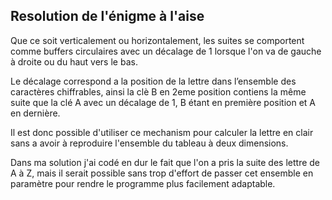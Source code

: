 Resolution de l'énigme à l'aise
---

Que ce soit verticalement ou horizontalement, les suites se comportent comme buffers circulaires
avec un décalage de 1 lorsque l'on va de gauche à droite ou du haut vers le bas.

Le décalage correspond a la position de la lettre dans l’ensemble des caractères chiffrables,
ainsi la clè B en 2eme position contiens la même suite que la clé A avec un décalage de 1,
B étant en première position et A en dernière.

Il est donc  possible d'utiliser ce mechanism pour calculer la lettre en clair sans a avoir à
reproduire l'ensemble du tableau à deux dimensions.

Dans ma solution j'ai codé en dur le fait que l'on a pris la suite des lettre de A à Z, mais il serait
possible sans trop d'effort de passer cet ensemble en paramètre pour rendre le programme plus facilement
adaptable.

